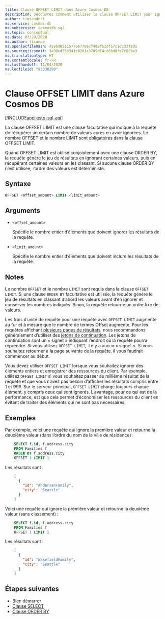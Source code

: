 ```yaml
---
title: Clause OFFSET LIMIT dans Azure Cosmos DB
description: Découvrez comment utiliser la clause OFFSET LIMIT pour ignorer et prendre certaines valeurs lors d’un requête dans Azure Cosmos DB.
author: timsander1
ms.service: cosmos-db
ms.subservice: cosmosdb-sql
ms.topic: conceptual
ms.date: 07/29/2020
ms.author: tisande
ms.openlocfilehash: 459bd8511577067766cf488f53df57c1dc33fad1
ms.sourcegitcommit: fa90cd55e341c8201e3789df4cd8bd6fe7c809a3
ms.translationtype: HT
ms.contentlocale: fr-FR
ms.lasthandoff: 11/04/2020
ms.locfileid: "93338290"
---
```

# <a name="offset-limit-clause-in-azure-cosmos-db"></a>Clause OFFSET LIMIT dans Azure Cosmos DB
[!INCLUDE[appliesto-sql-api](includes/appliesto-sql-api.md)]

La clause OFFSET LIMIT est une clause facultative qui indique à la requête de récupérer un certain nombre de valeurs après en avoir ignorées. Le nombre OFFSET et le nombre LIMIT sont obligatoires dans la clause OFFSET LIMIT.

Quand OFFSET LIMIT est utilisé conjointement avec une clause ORDER BY, la requête génère le jeu de résultats en ignorant certaines valeurs, puis en récupérant certaines valeurs en les classant. Si aucune clause ORDER BY n’est utilisée, l’ordre des valeurs est déterministe.

## <a name="syntax"></a>Syntaxe
  
```sql  
OFFSET <offset_amount> LIMIT <limit_amount>
```  
  
## <a name="arguments"></a>Arguments

- `<offset_amount>`

   Spécifie le nombre entier d’éléments que doivent ignorer les résultats de la requête.

- `<limit_amount>`
  
   Spécifie le nombre entier d’éléments que doivent inclure les résultats de la requête

## <a name="remarks"></a>Notes
  
  Le nombre `OFFSET` et le nombre `LIMIT` sont requis dans la clause `OFFSET LIMIT`. Si une clause `ORDER BY` facultative est utilisée, la requête génère le jeu de résultats en classant d’abord les valeurs avant d’en ignorer et conserver les nombres indiqués. Sinon, la requête retourne un ordre fixe de valeurs.

  Les frais d’unité de requête pour une requête avec `OFFSET LIMIT` augmente au fur et à mesure que le nombre de termes Offset augmente. Pour les requêtes affichant [plusieurs pages de résultats](sql-query-pagination.md), nous recommandons généralement d’utiliser des [jetons de continuation](sql-query-pagination.md#continuation-tokens). Les jetons de continuation sont un « signet » indiquant l’endroit où la requête pourra reprendre. Si vous utilisez `OFFSET LIMIT`, il n’y a aucun « signet ». Si vous souhaitez retourner à la page suivante de la requête, il vous faudrait commencer au début.
  
  Vous devez utiliser `OFFSET LIMIT` lorsque vous souhaitez ignorer des éléments entiers et enregistrer des ressources du client. Par exemple, utilisez `OFFSET LIMIT` si vous souhaitez passer au millième résultat de la requête et que vous n’avez pas besoin d’afficher les résultats compris entre 1 et 999. Sur le serveur principal, `OFFSET LIMIT` charge toujours chaque élément, y compris ceux qui sont ignorés. L’avantage, pour ce qui est de la performance, est que cela permet d’économiser les ressources du client en évitant de traiter des éléments qui ne sont pas nécessaires.

## <a name="examples"></a>Exemples

Par exemple, voici une requête qui ignore la première valeur et retourne la deuxième valeur (dans l’ordre du nom de la ville de résidence) :

```sql
    SELECT f.id, f.address.city
    FROM Families f
    ORDER BY f.address.city
    OFFSET 1 LIMIT 1
```

Les résultats sont :

```json
    [
      {
        "id": "AndersenFamily",
        "city": "Seattle"
      }
    ]
```

Voici une requête qui ignore la première valeur et retourne la deuxième valeur (sans classement) :

```sql
    SELECT f.id, f.address.city
    FROM Families f
    OFFSET 1 LIMIT 1
```

Les résultats sont :

```json
    [
      {
        "id": "WakefieldFamily",
        "city": "Seattle"
      }
    ]
```

## <a name="next-steps"></a>Étapes suivantes

- [Bien démarrer](sql-query-getting-started.md)
- [Clause SELECT](sql-query-select.md)
- [Clause ORDER BY](sql-query-order-by.md)
